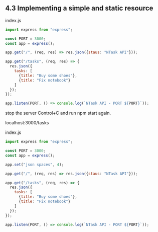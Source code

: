 ## 4.3 Implementing a simple and static resource

index.js
```js
import express from "express";

const PORT = 3000;
const app = express();

app.get("/", (req, res) => res.json({staus: "NTask API"}));

app.get("/tasks", (req, res) => {
  res.json({
    tasks: [
      {title: "Buy some shoes"},
      {title: "Fix notebook"}
    ]
  });
});

app.listen(PORT, () => console.log(`NTask API - PORT ${PORT}`));
```

stop the server Control+C and run npm start again.

localhost:3000/tasks

index.js
```js
import express from "express";

const PORT = 3000;
const app = express();

app.set("json spaces", 4);

app.get("/", (req, res) => res.json({staus: "NTask API"}));

app.get("/tasks", (req, res) => {
  res.json({
    tasks: [
      {title: "Buy some shoes"},
      {title: "Fix notebook"}
    ]
  });
});

app.listen(PORT, () => console.log(`NTask API - PORT ${PORT}`));
```
